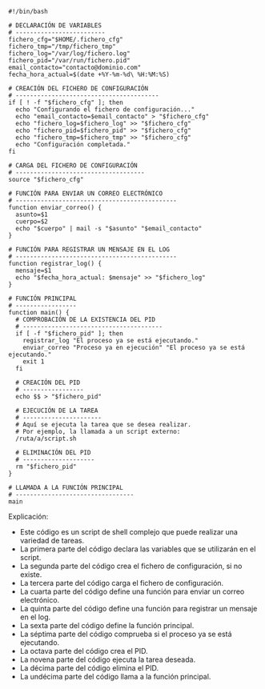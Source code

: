 ```shell
#!/bin/bash

# DECLARACIÓN DE VARIABLES
# -------------------------
fichero_cfg="$HOME/.fichero_cfg"
fichero_tmp="/tmp/fichero_tmp"
fichero_log="/var/log/fichero.log"
fichero_pid="/var/run/fichero.pid"
email_contacto="contacto@dominio.com"
fecha_hora_actual=$(date +%Y-%m-%d\ %H:%M:%S)

# CREACIÓN DEL FICHERO DE CONFIGURACIÓN
# ----------------------------------------
if [ ! -f "$fichero_cfg" ]; then
  echo "Configurando el fichero de configuración..."
  echo "email_contacto=$email_contacto" > "$fichero_cfg"
  echo "fichero_log=$fichero_log" >> "$fichero_cfg"
  echo "fichero_pid=$fichero_pid" >> "$fichero_cfg"
  echo "fichero_tmp=$fichero_tmp" >> "$fichero_cfg"
  echo "Configuración completada."
fi

# CARGA DEL FICHERO DE CONFIGURACIÓN
# ------------------------------------
source "$fichero_cfg"

# FUNCIÓN PARA ENVIAR UN CORREO ELECTRÓNICO
# ---------------------------------------------
function enviar_correo() {
  asunto=$1
  cuerpo=$2
  echo "$cuerpo" | mail -s "$asunto" "$email_contacto"
}

# FUNCIÓN PARA REGISTRAR UN MENSAJE EN EL LOG
# ---------------------------------------------
function registrar_log() {
  mensaje=$1
  echo "$fecha_hora_actual: $mensaje" >> "$fichero_log"
}

# FUNCIÓN PRINCIPAL
# -----------------
function main() {
  # COMPROBACIÓN DE LA EXISTENCIA DEL PID
  # ---------------------------------------
  if [ -f "$fichero_pid" ]; then
    registrar_log "El proceso ya se está ejecutando."
    enviar_correo "Proceso ya en ejecución" "El proceso ya se está ejecutando."
    exit 1
  fi

  # CREACIÓN DEL PID
  # -----------------
  echo $$ > "$fichero_pid"

  # EJECUCIÓN DE LA TAREA
  # ----------------------
  # Aquí se ejecuta la tarea que se desea realizar.
  # Por ejemplo, la llamada a un script externo:
  /ruta/a/script.sh

  # ELIMINACIÓN DEL PID
  # --------------------
  rm "$fichero_pid"
}

# LLAMADA A LA FUNCIÓN PRINCIPAL
# ---------------------------------
main

```

Explicación:

* Este código es un script de shell complejo que puede realizar una variedad de tareas.
* La primera parte del código declara las variables que se utilizarán en el script.
* La segunda parte del código crea el fichero de configuración, si no existe.
* La tercera parte del código carga el fichero de configuración.
* La cuarta parte del código define una función para enviar un correo electrónico.
* La quinta parte del código define una función para registrar un mensaje en el log.
* La sexta parte del código define la función principal.
* La séptima parte del código comprueba si el proceso ya se está ejecutando.
* La octava parte del código crea el PID.
* La novena parte del código ejecuta la tarea deseada.
* La décima parte del código elimina el PID.
* La undécima parte del código llama a la función principal.